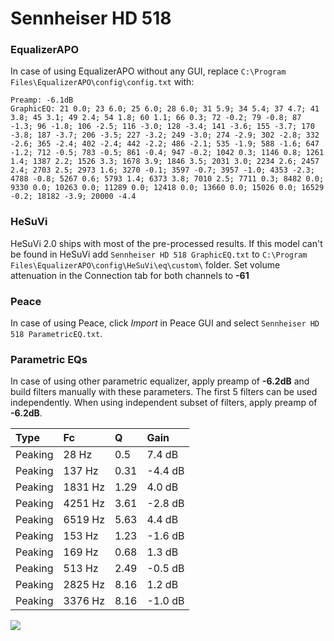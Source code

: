 # Sennheiser HD 518

### EqualizerAPO
In case of using EqualizerAPO without any GUI, replace `C:\Program Files\EqualizerAPO\config\config.txt`
with:
```
Preamp: -6.1dB
GraphicEQ: 21 0.0; 23 6.0; 25 6.0; 28 6.0; 31 5.9; 34 5.4; 37 4.7; 41 3.8; 45 3.1; 49 2.4; 54 1.8; 60 1.1; 66 0.3; 72 -0.2; 79 -0.8; 87 -1.3; 96 -1.8; 106 -2.5; 116 -3.0; 128 -3.4; 141 -3.6; 155 -3.7; 170 -3.8; 187 -3.7; 206 -3.5; 227 -3.2; 249 -3.0; 274 -2.9; 302 -2.8; 332 -2.6; 365 -2.4; 402 -2.4; 442 -2.2; 486 -2.1; 535 -1.9; 588 -1.6; 647 -1.2; 712 -0.5; 783 -0.5; 861 -0.4; 947 -0.2; 1042 0.3; 1146 0.8; 1261 1.4; 1387 2.2; 1526 3.3; 1678 3.9; 1846 3.5; 2031 3.0; 2234 2.6; 2457 2.4; 2703 2.5; 2973 1.6; 3270 -0.1; 3597 -0.7; 3957 -1.0; 4353 -2.3; 4788 -0.8; 5267 0.6; 5793 1.4; 6373 3.8; 7010 2.5; 7711 0.3; 8482 0.0; 9330 0.0; 10263 0.0; 11289 0.0; 12418 0.0; 13660 0.0; 15026 0.0; 16529 -0.2; 18182 -3.9; 20000 -4.4
```

### HeSuVi
HeSuVi 2.0 ships with most of the pre-processed results. If this model can't be found in HeSuVi add
`Sennheiser HD 518 GraphicEQ.txt` to `C:\Program Files\EqualizerAPO\config\HeSuVi\eq\custom\` folder.
Set volume attenuation in the Connection tab for both channels to **-61**

### Peace
In case of using Peace, click *Import* in Peace GUI and select `Sennheiser HD 518 ParametricEQ.txt`.

### Parametric EQs
In case of using other parametric equalizer, apply preamp of **-6.2dB** and build filters manually
with these parameters. The first 5 filters can be used independently.
When using independent subset of filters, apply preamp of **-6.2dB**.

| Type    | Fc      |    Q | Gain    |
|:--------|:--------|:-----|:--------|
| Peaking | 28 Hz   | 0.5  | 7.4 dB  |
| Peaking | 137 Hz  | 0.31 | -4.4 dB |
| Peaking | 1831 Hz | 1.29 | 4.0 dB  |
| Peaking | 4251 Hz | 3.61 | -2.8 dB |
| Peaking | 6519 Hz | 5.63 | 4.4 dB  |
| Peaking | 153 Hz  | 1.23 | -1.6 dB |
| Peaking | 169 Hz  | 0.68 | 1.3 dB  |
| Peaking | 513 Hz  | 2.49 | -0.5 dB |
| Peaking | 2825 Hz | 8.16 | 1.2 dB  |
| Peaking | 3376 Hz | 8.16 | -1.0 dB |

![](https://raw.githubusercontent.com/jaakkopasanen/AutoEq/master/results/rtings/avg/Sennheiser%20HD%20518/Sennheiser%20HD%20518.png)